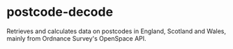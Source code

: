 # postcode-decode
Retrieves and calculates data on postcodes in England, Scotland and Wales, mainly from Ordnance Survey's OpenSpace API.
